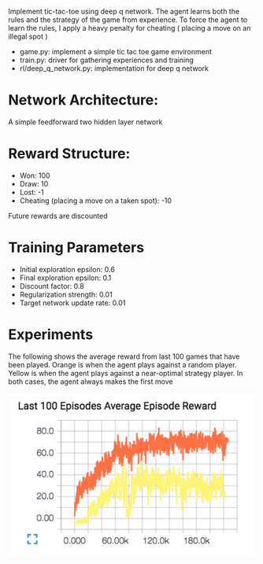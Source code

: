 Implement tic-tac-toe using deep q network. The agent learns both the rules and the strategy of the game from experience. To force the agent to learn the rules, I apply a heavy penalty for cheating ( placing a move on an illegal spot )

- game.py: implement a simple tic tac toe game environment
- train.py: driver for gathering experiences and training
- rl/deep_q_network.py: implementation for deep q network

# Network Architecture:

A simple feedforward two hidden layer network

# Reward Structure:

- Won: 100
- Draw: 10
- Lost: -1
- Cheating (placing a move on a taken spot): -10

Future rewards are discounted

# Training Parameters
- Initial exploration epsilon: 0.6
- Final exploration epsilon: 0.1
- Discount factor: 0.8
- Regularization strength: 0.01
- Target network update rate: 0.01

# Experiments

The following shows the average reward from last 100 games that have been played. Orange is when the agent plays against a random player. Yellow is when the agent plays against a near-optimal strategy player. In both cases, the agent always makes the first move

![Alt text](/screenshots/game_reward.png?raw=true&style=centerme "Experiments")
